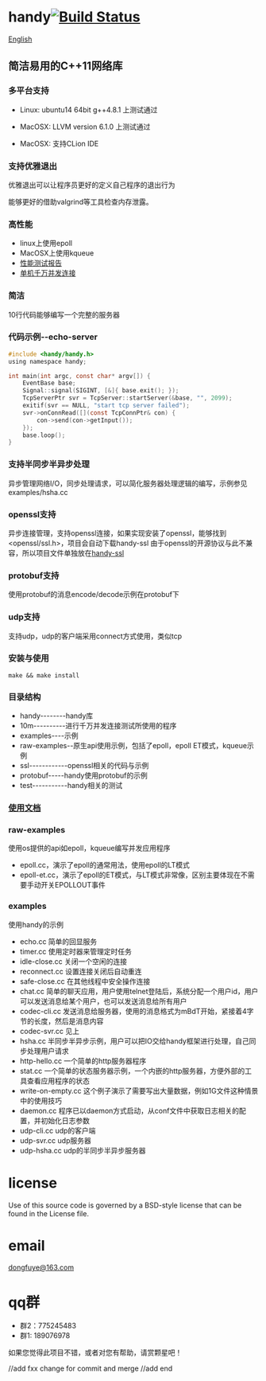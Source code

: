 handy[![Build Status](https://travis-ci.org/yedf/handy.png)](https://travis-ci.org/yedf/handy)
====
[English](https://github.com/yedf/handy/blob/master/README-en.md)

## 简洁易用的C++11网络库

### 多平台支持

*   Linux: ubuntu14 64bit g++4.8.1 上测试通过

*   MacOSX: LLVM version 6.1.0 上测试通过

*   MacOSX: 支持CLion IDE

### 支持优雅退出

优雅退出可以让程序员更好的定义自己程序的退出行为

能够更好的借助valgrind等工具检查内存泄露。

### 高性能

*   linux上使用epoll
*   MacOSX上使用kqueue
*   [性能测试报告](http://www.oschina.net/p/c11-handy)
*   [单机千万并发连接](https://zhuanlan.zhihu.com/p/21378825)

### 简洁

10行代码能够编写一个完整的服务器

### 代码示例--echo-server

```c
#include <handy/handy.h>
using namespace handy;

int main(int argc, const char* argv[]) {
    EventBase base;
    Signal::signal(SIGINT, [&]{ base.exit(); });
    TcpServerPtr svr = TcpServer::startServer(&base, "", 2099);
    exitif(svr == NULL, "start tcp server failed");
    svr->onConnRead([](const TcpConnPtr& con) {
        con->send(con->getInput());
    });
    base.loop();
}
```

### 支持半同步半异步处理

异步管理网络I/O，同步处理请求，可以简化服务器处理逻辑的编写，示例参见examples/hsha.cc

### openssl支持

异步连接管理，支持openssl连接，如果实现安装了openssl，能够找到<openssl/ssl.h>，项目会自动下载handy-ssl
由于openssl的开源协议与此不兼容，所以项目文件单独放在[handy-ssl](https://github.com/yedf/handy-ssl.git)

### protobuf支持

使用protobuf的消息encode/decode示例在protobuf下

### udp支持

支持udp，udp的客户端采用connect方式使用，类似tcp

### 安装与使用

    make && make install

### 目录结构

*   handy--------handy库
*   10m----------进行千万并发连接测试所使用的程序
*   examples----示例
*   raw-examples--原生api使用示例，包括了epoll，epoll ET模式，kqueue示例
*   ssl------------openssl相关的代码与示例  
*   protobuf-----handy使用protobuf的示例  
*   test-----------handy相关的测试  

### [使用文档](https://github.com/yedf/handy/blob/master/doc.md)

### raw-examples
使用os提供的api如epoll，kqueue编写并发应用程序
*   epoll.cc，演示了epoll的通常用法，使用epoll的LT模式
*   epoll-et.cc，演示了epoll的ET模式，与LT模式非常像，区别主要体现在不需要手动开关EPOLLOUT事件

### examples
使用handy的示例
*   echo.cc 简单的回显服务
*   timer.cc 使用定时器来管理定时任务
*   idle-close.cc 关闭一个空闲的连接
*   reconnect.cc 设置连接关闭后自动重连
*   safe-close.cc 在其他线程中安全操作连接
*   chat.cc 简单的聊天应用，用户使用telnet登陆后，系统分配一个用户id，用户可以发送消息给某个用户，也可以发送消息给所有用户
*   codec-cli.cc 发送消息给服务器，使用的消息格式为mBdT开始，紧接着4字节的长度，然后是消息内容
*   codec-svr.cc 见上
*   hsha.cc 半同步半异步示例，用户可以把IO交给handy框架进行处理，自己同步处理用户请求
*   http-hello.cc 一个简单的http服务器程序
*   stat.cc 一个简单的状态服务器示例，一个内嵌的http服务器，方便外部的工具查看应用程序的状态
*   write-on-empty.cc 这个例子演示了需要写出大量数据，例如1G文件这种情景中的使用技巧
*   daemon.cc 程序已以daemon方式启动，从conf文件中获取日志相关的配置，并初始化日志参数
*   udp-cli.cc udp的客户端
*   udp-svr.cc udp服务器
*   udp-hsha.cc udp的半同步半异步服务器

license
====
Use of this source code is governed by a BSD-style
license that can be found in the License file.

email
====
dongfuye@163.com

qq群
====
* 群2：775245483
* 群1: 189076978

如果您觉得此项目不错，或者对您有帮助，请赏颗星吧！

//add fxx
change for commit and merge
//add end
